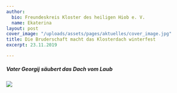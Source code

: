 ```yaml
---
author:
  bio: Freundeskreis Kloster des heiligen Hiob e. V.
  name: Ekaterina
layout: post
cover_image: "/uploads/assets/pages/aktuelles/cover_image.jpg"
title: Die Bruderschaft macht das Klosterdach winterfest
excerpt: 23.11.2019

---
```

##### Vater Georgij säubert das Dach vom Laub

![](https://res.cloudinary.com/hiobmon/image/upload/v1574848999/media/2019/9e7a5f7c-106b-4e52-baec-a591795851d2_hgphfw.jpg)